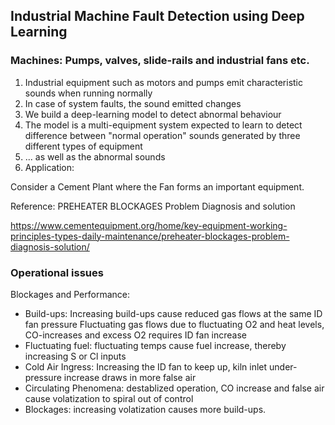 ## Industrial Machine Fault Detection using Deep Learning

### Machines: Pumps, valves, slide-rails and industrial fans etc. 

1. Industrial equipment such as motors and pumps emit characteristic sounds when running normally
2. In case of system faults, the sound emitted changes
3. We build a deep-learning model to detect abnormal behaviour 
4. The model is a multi-equipment system expected to learn to detect difference between "normal operation" sounds generated by three different types of equipment
5. ... as well as the abnormal sounds
6. Application:

Consider a Cement Plant where the Fan forms an important equipment.

Reference: PREHEATER BLOCKAGES Problem Diagnosis and solution

https://www.cementequipment.org/home/key-equipment-working-principles-types-daily-maintenance/preheater-blockages-problem-diagnosis-solution/

### Operational issues

Blockages and Performance:

- Build-ups: Increasing build-ups cause reduced gas flows at the same ID fan pressure
Fluctuating gas flows due to fluctuating O2 and heat levels, CO-increases and excess O2 requires ID fan increase
- Fluctuating fuel: fluctuating temps cause fuel increase, thereby increasing S or Cl inputs
- Cold Air Ingress: Increasing the ID fan to keep up, kiln inlet under-pressure increase draws in more false air
- Circulating Phenomena: destablized operation, CO increase and false air cause volatization to spiral out of control
- Blockages: increasing volatization causes more build-ups.